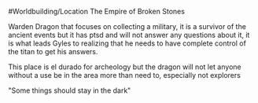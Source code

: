 #Worldbuilding/Location 
The Empire of Broken Stones

Warden Dragon that focuses on collecting a military, it is a survivor of the ancient events but it has ptsd and will not answer any questions about it, it is what leads Gyles to realizing that he needs to have complete control of the titan to get his answers.

This place is el durado for archeology but the dragon will not let anyone without a use be in the area more than need to, especially not explorers

"Some things should stay in the dark"